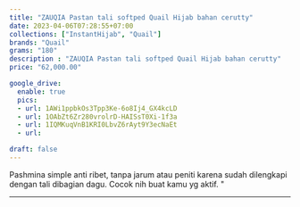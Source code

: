 ```yaml
---
title: "ZAUQIA Pastan tali softped Quail Hijab bahan cerutty"
date: 2023-04-06T07:28:55+07:00
collections: ["InstantHijab", "Quail"]
brands: "Quail"
grams: "180"
description : "ZAUQIA Pastan tali softped Quail Hijab bahan cerutty"
price: "62,000.00"

google_drive:
  enable: true
  pics:
  - url: 1AWi1ppbkOs3Tpp3Ke-6o8Ij4_GX4kcLD
  - url: 1OAbZt6Zr280vrolrD-HAISsT0Xi-1f3a
  - url: 1IQMKuqVnB1KRI0LbvZ6rAyt9Y3ecNaEt
  - url: 

draft: false
---
```


Pashmina simple anti ribet, tanpa jarum atau peniti karena sudah dilengkapi dengan tali dibagian dagu. Cocok nih buat kamu yg aktif. "

----------    
 
